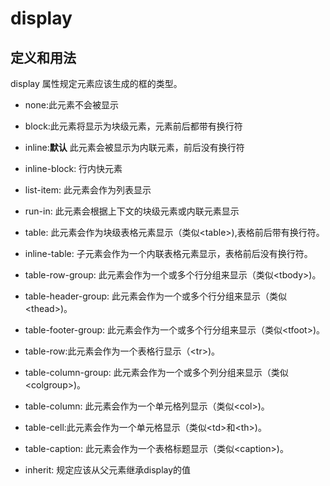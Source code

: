 # display
## 定义和用法
display 属性规定元素应该生成的框的类型。

* none:此元素不会被显示

* block:此元素将显示为块级元素，元素前后都带有换行符

* inline:**默认** 此元素会被显示为内联元素，前后没有换行符

* inline-block: 行内快元素

* list-item: 此元素会作为列表显示

* run-in: 此元素会根据上下文的块级元素或内联元素显示

* table: 此元素会作为块级表格元素显示（类似\<table>),表格前后带有换行符。

* inline-table: 子元素会作为一个内联表格元素显示，表格前后没有换行符。

* table-row-group: 此元素会作为一个或多个行分组来显示（类似\<tbody>)。

* table-header-group: 此元素会作为一个或多个行分组来显示（类似\<thead>)。

* table-footer-group: 此元素会作为一个或多个行分组来显示（类似\<tfoot>)。

* table-row:此元素会作为一个表格行显示（\<tr>)。

* table-column-group: 此元素会作为一个或多个列分组来显示（类似\<colgroup>)。

* table-column: 此元素会作为一个单元格列显示（类似\<col>)。

* table-cell:此元素会作为一个单元格显示（类似\<td>和\<th>)。

* table-caption: 此元素会作为一个表格标题显示（类似\<caption>)。

* inherit: 规定应该从父元素继承display的值